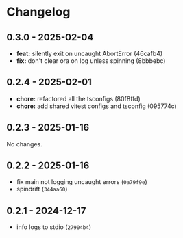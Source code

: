 # Changelog

## 0.3.0 - 2025-02-04

- __feat:__ silently exit on uncaught AbortError (46cafb4)
- __fix:__ don't clear ora on log unless spinning (8bbbebc)

## 0.2.4 - 2025-02-01

- __chore:__ refactored all the tsconfigs (80f8ffd)
- __chore:__ add shared vitest configs and tsconfig (095774c)

## 0.2.3 - 2025-01-16

No changes.

## 0.2.2 - 2025-01-16

- fix main not logging uncaught errors (`0a79f9e`)
- spindrift (`344aa60`)

## 0.2.1 - 2024-12-17

- info logs to stdio (`27904b4`)
